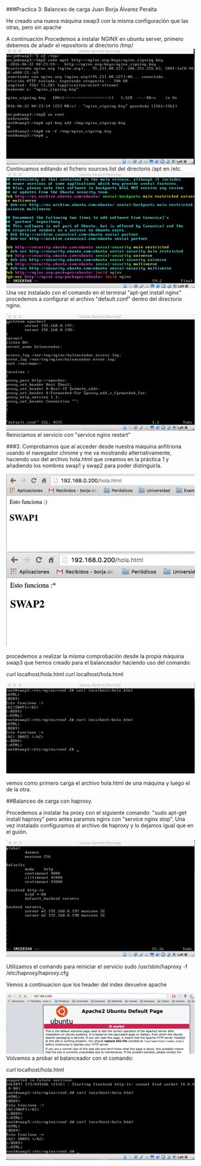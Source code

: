 ###Practica 3: Balanceo de carga
Juan Borja Álvarez Peralta

He creado una nueva máquina swap3 con la misma configuración que las otras, pero sin apache

A continuación Procedemos a instalar NGINX en ubuntu server, primero debemos de añadir el repositorio al directorio /tmp/
![imagen](Capturas/Captura_1.png)
Continuamos editando el fichero sources.list del directorio /apt en /etc.
![imagen](Capturas/Captura_2.png)
Una vez instalado con el comando en el terminal "apt-get install nginx" procedemos a configurar 
el archivo "default.conf" dentro del directorio nginx.

![imagen](Capturas/Captura_3.png)
Reiniciamos el servicio con "service nginx restart"

###3. Comprobamos que al acceder desde nuestra máquina anfitriona usando el navegador chrome y me va mostrando alternativamente, haciendo uso del archivo hola.html que creamos en la práctica 1 y añadiendo los nombres swap1 y swap2 para poder distinguirla.

![imagen](Capturas/Captura_4.png)
![imagen](Capturas/Captura_5.png)

procedemos a realizar la misma comprobación desde la propia máquina swap3 que hemos creado para el balanceador haciendo uso del comando:

curl localhost/hola.html
curl localhost/hola.html

![imagen](Capturas/Captura_6.png)

vemos como primero carga el archivo hola.html de una máquina
y luego el de la otra.

##Balanceo de carga con haproxy.

Procedemos a instalar ha proxy con el siguiente comando: "sudo apt-get install haproxy"
pero antes paramos nginx con "service nginx stop".
Una vez instalado configuramos el archivo de haproxy y lo dejamos igual que en el guión.

![imagen](Capturas/Captura_7.png)

Utilizamos el comando para reiniciar el servicio
sudo /usr/sbin/haproxy -f /etc/haproxy/haproxy.cfg

Vemos a continuacion que los header del index devuelve apache

![imagen](Capturas/Captura_8.png)
Volvamos a probar el balanceador con el comando:

curl localhost/hola.html

![imagen](Capturas/Captura_9.png)
